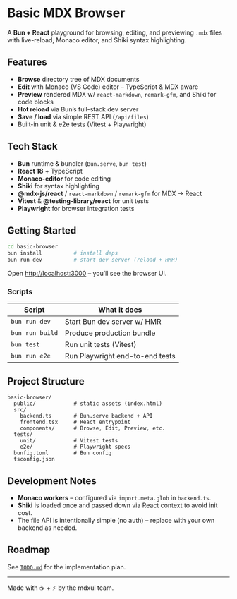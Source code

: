 # Basic MDX Browser

A **Bun + React** playground for browsing, editing, and previewing `.mdx` files with live-reload, Monaco editor, and Shiki syntax highlighting.

## Features

- **Browse** directory tree of MDX documents
- **Edit** with Monaco (VS Code) editor – TypeScript & MDX aware
- **Preview** rendered MDX w/ `react-markdown`, `remark-gfm`, and Shiki for code blocks
- **Hot reload** via Bun’s full-stack dev server
- **Save / load** via simple REST API (`/api/files`)
- Built-in unit & e2e tests (Vitest + Playwright)

## Tech Stack

- **Bun** runtime & bundler (`Bun.serve`, `bun test`)
- **React 18** + TypeScript
- **Monaco-editor** for code editing
- **Shiki** for syntax highlighting
- **@mdx-js/react** / `react-markdown` / `remark-gfm` for MDX → React
- **Vitest** & **@testing-library/react** for unit tests
- **Playwright** for browser integration tests

## Getting Started

```bash
cd basic-browser
bun install          # install deps
bun run dev          # start dev server (reload + HMR)
```

Open <http://localhost:3000> – you’ll see the browser UI.

### Scripts

| Script           | What it does                        |
|------------------|-------------------------------------|
| `bun run dev`    | Start Bun dev server w/ HMR         |
| `bun run build`  | Produce production bundle           |
| `bun test`       | Run unit tests (Vitest)             |
| `bun run e2e`    | Run Playwright end-to-end tests     |

## Project Structure

```
basic-browser/
  public/            # static assets (index.html)
  src/
    backend.ts       # Bun.serve backend + API
    frontend.tsx     # React entrypoint
    components/      # Browse, Edit, Preview, etc.
  tests/
    unit/            # Vitest tests
    e2e/             # Playwright specs
  bunfig.toml        # Bun config
  tsconfig.json
```

## Development Notes

- **Monaco workers** – configured via `import.meta.glob` in `backend.ts`.
- **Shiki** is loaded once and passed down via React context to avoid init cost.
- The file API is intentionally simple (no auth) – replace with your own backend as needed.

## Roadmap

See [`TODO.md`](./TODO.md) for the implementation plan.

---

Made with ☕ + ⚡ by the mdxui team. 
